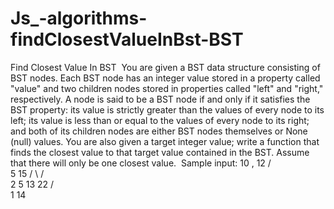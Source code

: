 # Js_-algorithms-findClosestValueInBst-BST
Find Closest Value In BST
​
You are given a BST data structure consisting of BST nodes. Each BST node has an integer value stored in a property called "value" and two children nodes stored in properties called "left" and "right," respectively. A node is said to be a BST node if and only if it satisfies the BST property: its value is strictly greater than the values of every node to its left; its value is less than or equal to the values of every node to its right; and both of its children nodes are either BST nodes themselves or None (null) values. You are also given a target integer value; write a function that finds the closest value to that target value contained in the BST. Assume that there will only be one closest value.
​
Sample input:
            10           , 12
          /       \
        5         15
      /    \     /      \
    2      5 13     22
  /                  \
1                    14
















​